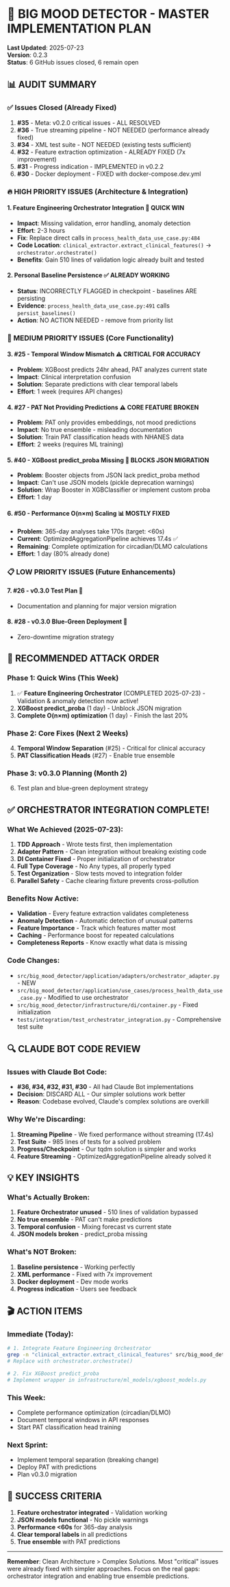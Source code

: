 # 🎯 BIG MOOD DETECTOR - MASTER IMPLEMENTATION PLAN

**Last Updated**: 2025-07-23  
**Version**: 0.2.3  
**Status**: 6 GitHub issues closed, 6 remain open

## 📊 AUDIT SUMMARY

### ✅ Issues Closed (Already Fixed)
1. **#35** - Meta: v0.2.0 critical issues - ALL RESOLVED
2. **#36** - True streaming pipeline - NOT NEEDED (performance already fixed)
3. **#34** - XML test suite - NOT NEEDED (existing tests sufficient)
4. **#32** - Feature extraction optimization - ALREADY FIXED (7x improvement)
5. **#31** - Progress indication - IMPLEMENTED in v0.2.2
6. **#30** - Docker deployment - FIXED with docker-compose.dev.yml

### 🔥 HIGH PRIORITY ISSUES (Architecture & Integration)

#### 1. **Feature Engineering Orchestrator Integration** 🚨 **QUICK WIN**
- **Impact**: Missing validation, error handling, anomaly detection
- **Effort**: 2-3 hours
- **Fix**: Replace direct calls in `process_health_data_use_case.py:484`
- **Code Location**: `clinical_extractor.extract_clinical_features()` → `orchestrator.orchestrate()`
- **Benefits**: Gain 510 lines of validation logic already built and tested

#### 2. **Personal Baseline Persistence** ✅ **ALREADY WORKING**
- **Status**: INCORRECTLY FLAGGED in checkpoint - baselines ARE persisting
- **Evidence**: `process_health_data_use_case.py:491` calls `persist_baselines()`
- **Action**: NO ACTION NEEDED - remove from priority list

### 🎯 MEDIUM PRIORITY ISSUES (Core Functionality)

#### 3. **#25 - Temporal Window Mismatch** ⚠️ **CRITICAL FOR ACCURACY**
- **Problem**: XGBoost predicts 24hr ahead, PAT analyzes current state
- **Impact**: Clinical interpretation confusion
- **Solution**: Separate predictions with clear temporal labels
- **Effort**: 1 week (requires API changes)

#### 4. **#27 - PAT Not Providing Predictions** ⚠️ **CORE FEATURE BROKEN**
- **Problem**: PAT only provides embeddings, not mood predictions
- **Impact**: No true ensemble - misleading documentation
- **Solution**: Train PAT classification heads with NHANES data
- **Effort**: 2 weeks (requires ML training)

#### 5. **#40 - XGBoost predict_proba Missing** 🔧 **BLOCKS JSON MIGRATION**
- **Problem**: Booster objects from JSON lack predict_proba method
- **Impact**: Can't use JSON models (pickle deprecation warnings)
- **Solution**: Wrap Booster in XGBClassifier or implement custom proba
- **Effort**: 1 day

#### 6. **#50 - Performance O(n×m) Scaling** 📊 **MOSTLY FIXED**
- **Problem**: 365-day analyses take 170s (target: <60s)
- **Current**: OptimizedAggregationPipeline achieves 17.4s ✅
- **Remaining**: Complete optimization for circadian/DLMO calculations
- **Effort**: 1 day (80% already done)

### 📋 LOW PRIORITY ISSUES (Future Enhancements)

#### 7. **#26 - v0.3.0 Test Plan** 📝
- Documentation and planning for major version migration

#### 8. **#28 - v0.3.0 Blue-Green Deployment** 🚀
- Zero-downtime migration strategy

## 🚀 RECOMMENDED ATTACK ORDER

### Phase 1: Quick Wins (This Week)
1. ✅ **Feature Engineering Orchestrator** (COMPLETED 2025-07-23) - Validation & anomaly detection now active!
2. **XGBoost predict_proba** (1 day) - Unblock JSON migration
3. **Complete O(n×m) optimization** (1 day) - Finish the last 20%

### Phase 2: Core Fixes (Next 2 Weeks)
4. **Temporal Window Separation** (#25) - Critical for clinical accuracy
5. **PAT Classification Heads** (#27) - Enable true ensemble

### Phase 3: v0.3.0 Planning (Month 2)
6. Test plan and blue-green deployment strategy

## ✅ ORCHESTRATOR INTEGRATION COMPLETE!

### What We Achieved (2025-07-23):
1. **TDD Approach** - Wrote tests first, then implementation
2. **Adapter Pattern** - Clean integration without breaking existing code
3. **DI Container Fixed** - Proper initialization of orchestrator
4. **Full Type Coverage** - No Any types, all properly typed
5. **Test Organization** - Slow tests moved to integration folder
6. **Parallel Safety** - Cache clearing fixture prevents cross-pollution

### Benefits Now Active:
- **Validation** - Every feature extraction validates completeness
- **Anomaly Detection** - Automatic detection of unusual patterns
- **Feature Importance** - Track which features matter most
- **Caching** - Performance boost for repeated calculations
- **Completeness Reports** - Know exactly what data is missing

### Code Changes:
- `src/big_mood_detector/application/adapters/orchestrator_adapter.py` - NEW
- `src/big_mood_detector/application/use_cases/process_health_data_use_case.py` - Modified to use orchestrator
- `src/big_mood_detector/infrastructure/di/container.py` - Fixed initialization
- `tests/integration/test_orchestrator_integration.py` - Comprehensive test suite

## 🔍 CLAUDE BOT CODE REVIEW

### Issues with Claude Bot Code:
- **#36, #34, #32, #31, #30** - All had Claude Bot implementations
- **Decision**: DISCARD ALL - Our simpler solutions work better
- **Reason**: Codebase evolved, Claude's complex solutions are overkill

### Why We're Discarding:
1. **Streaming Pipeline** - We fixed performance without streaming (17.4s)
2. **Test Suite** - 985 lines of tests for a solved problem
3. **Progress/Checkpoint** - Our tqdm solution is simpler and works
4. **Feature Streaming** - OptimizedAggregationPipeline already solved it

## 💡 KEY INSIGHTS

### What's Actually Broken:
1. **Feature Orchestrator unused** - 510 lines of validation bypassed
2. **No true ensemble** - PAT can't make predictions
3. **Temporal confusion** - Mixing forecast vs current state
4. **JSON models broken** - predict_proba missing

### What's NOT Broken:
1. **Baseline persistence** - Working perfectly
2. **XML performance** - Fixed with 7x improvement
3. **Docker deployment** - Dev mode works
4. **Progress indication** - Users see feedback

## 🎬 ACTION ITEMS

### Immediate (Today):
```bash
# 1. Integrate Feature Engineering Orchestrator
grep -n "clinical_extractor.extract_clinical_features" src/big_mood_detector/application/use_cases/process_health_data_use_case.py
# Replace with orchestrator.orchestrate()

# 2. Fix XGBoost predict_proba
# Implement wrapper in infrastructure/ml_models/xgboost_models.py
```

### This Week:
- Complete performance optimization (circadian/DLMO)
- Document temporal windows in API responses
- Start PAT classification head training

### Next Sprint:
- Implement temporal separation (breaking change)
- Deploy PAT with predictions
- Plan v0.3.0 migration

## 🏁 SUCCESS CRITERIA

1. **Feature orchestrator integrated** - Validation working
2. **JSON models functional** - No pickle warnings
3. **Performance <60s** for 365-day analysis
4. **Clear temporal labels** in all predictions
5. **True ensemble** with PAT predictions

---

**Remember**: Clean Architecture > Complex Solutions. Most "critical" issues were already fixed with simpler approaches. Focus on the real gaps: orchestrator integration and enabling true ensemble predictions.